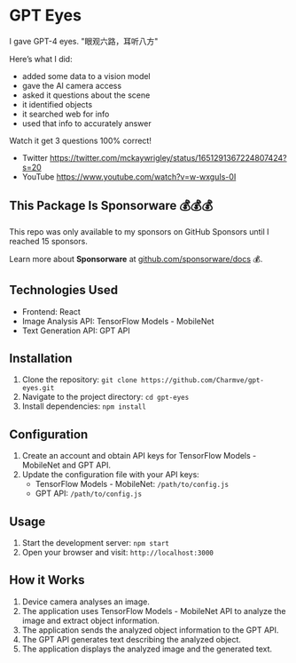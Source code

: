 # GPT Eyes

I gave GPT-4 eyes. "眼观六路，耳听八方"

Here’s what I did:
- added some data to a vision model
- gave the AI camera access
- asked it questions about the scene
- it identified objects
- it searched web for info
- used that info to accurately answer

Watch it get 3 questions 100% correct!

- Twitter https://twitter.com/mckaywrigley/status/1651291367224807424?s=20
- YouTube https://www.youtube.com/watch?v=w-wxguIs-0I

## This Package Is Sponsorware 💰💰💰

This repo was only available to my sponsors on GitHub Sponsors until I reached 15 sponsors.

Learn more about **Sponsorware** at [github.com/sponsorware/docs](https://github.com/sponsorware/docs) 💰.

## Technologies Used

- Frontend: React
- Image Analysis API: TensorFlow Models - MobileNet
- Text Generation API: GPT API

## Installation

1. Clone the repository: `git clone https://github.com/Charmve/gpt-eyes.git`
2. Navigate to the project directory: `cd gpt-eyes`
3. Install dependencies: `npm install`

## Configuration

1. Create an account and obtain API keys for TensorFlow Models - MobileNet and GPT API.
2. Update the configuration file with your API keys:
   - TensorFlow Models - MobileNet: `/path/to/config.js`
   - GPT API: `/path/to/config.js`

## Usage

1. Start the development server: `npm start`
2. Open your browser and visit: `http://localhost:3000`

## How it Works

1. Device camera analyses an image.
2. The application uses TensorFlow Models - MobileNet API to analyze the image and extract object information.
3. The application sends the analyzed object information to the GPT API.
4. The GPT API generates text describing the analyzed object.
5. The application displays the analyzed image and the generated text.
